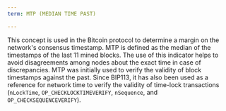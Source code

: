 ```yaml
---
term: MTP (MEDIAN TIME PAST)

---
```

This concept is used in the Bitcoin protocol to determine a margin on the network's consensus timestamp. MTP is defined as the median of the timestamps of the last 11 mined blocks. The use of this indicator helps to avoid disagreements among nodes about the exact time in case of discrepancies. MTP was initially used to verify the validity of block timestamps against the past. Since BIP113, it has also been used as a reference for network time to verify the validity of time-lock transactions (`nLockTime`, `OP_CHECKLOCKTIMEVERIFY`, `nSequence`, and `OP_CHECKSEQUENCEVERIFY`).